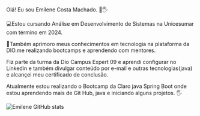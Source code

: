 Olá! Eu sou Emilene Costa Machado. 👩🖐 

💻Estou cursando Análise em Desenvolvimento de Sistemas na Unicesumar com término em 2024.

🚀Também aprimoro meus conhecimentos em tecnologia na plataforma da DIO.me realizando bootcamps e aprendendo com mentores. 

Fiz parte da turma da Dio Campus Expert 09 e aprendi configurar no Linkedin e também divulgar conteúdo por e-mail e outras tecnologias(java) e alcançei meu certificado de conclusão. 

Atualmente estou realizando o Bootcamp da Claro java Spring Boot onde estou aprendendo mais de Git Hub, java e iniciando alguns projetos. 🖐

![Emilene GitHub stats](https://github-readme-stats.vercel.app/api?username=emileneDev47&show_icons=true&theme=radical)